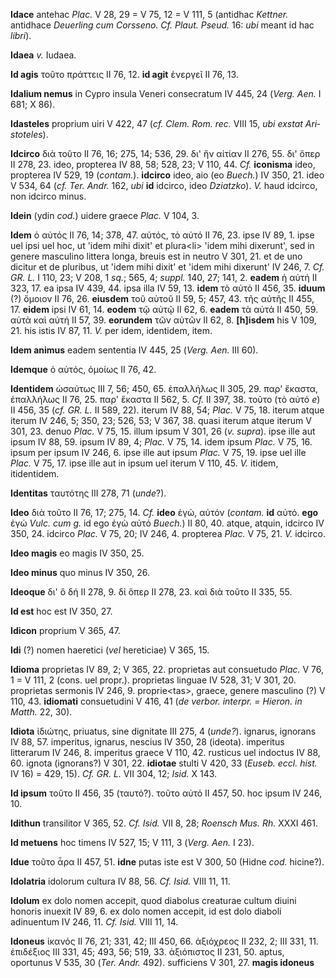 **Idace** antehac *Plac.* V 28, 29 = V 75, 12 = V 111, 5 (antidhac
*Kettner.* antidhace *Deuerling cum Corsseno. Cf. Plaut. Pseud.* 16:
*ubi* meant id hac *libri*).

**Idaea** *v.* Iudaea.

**Id agis** τοῦτο πράττεις II 76, 12. **id agit** ἐνεργεῖ II 76, 13.

**Idalium nemus** in Cypro insula Ve­neri consecratum IV 445, 24 (*Verg.
Aen.* I 681; X 86).

**Idasteles** proprium uiri V 422, 47 (*cf. Clem. Rom. rec.* VIII 15,
*ubi exstat Ari­stoteles*).

**Idcirco** διὰ τοῦτο II 76, 16; 275, 14; 536, 29. δι' ἥν αίτίαν II 276,
55. δι' ὅπερ II 278, 23. ideo, propterea IV 88, 58; 528, 23; V 110, 44.
*Cf.* **iconisma** ideo, propterea IV 529, 19 (*contam.*). **idcirco**
ideo, aio (eo *Buech.*) IV 350, 21. ideo V 534, 64 (*cf. Ter. Andr.*
162, *ubi* **id** idcirco, ideo *Dziatzko*). *V.* haud idcirco, non
idcirco minus.

**Idein** (ydin *cod.*) uidere graece *Plac.* V 104, 3.

**Idem** ὁ αὐτός II 76, 14; 378, 47. αὐτός, τὸ αὐτό II 76, 23. ipse IV
89, 1. ipse uel ipsi uel hoc, ut 'idem mihi dixit' et plura\<li\> 'idem
mihi dixerunt', sed in genere masculino littera longa, breuis est in
neutro V 301, 21. et de uno dicitur et de pluribus, ut 'idem mihi dixit'
et 'idem mihi dixerunt' IV 246, 7. *Cf. GR. L.* I 110, 23; V 208, 1
*sq.*; 565, 4; *suppl.* 140, 27; 141, 2. **eadem** ἡ αὐτή II 323, 17. ea
ipsa IV 439, 44. ipsa illa IV 59, 13. **idem** τὸ αὐτό II 456, 35.
**iduum** (?) ὅμοιον II 76, 26. **eiusdem** τοῦ αὐτοῦ II 59, 5; 457, 43.
τῆς αὐτῆς II 455, 17. **eidem** ipsi IV 61, 14. **eodem** τῷ αὐτῷ II 62,
6. **eadem** τὰ αὐτά II 450, 59. αὐτὰ καὶ αὐτή II 57, 39. **eorundem**
τῶν αὐτῶν II 62, 8. **[h]isdem** his V 109, 21. his istis IV 87, 11.
*V.* per idem, identidem, item.

**Idem animus** eadem sententia IV 445, 25 (*Verg. Aen.* III 60).

**Idemque** ὁ αὐτός, ὀμοίως II 76, 42.

**Identidem** ὡσαύτως III 7, 56; 450, 65. ἐπαλλήλως II 305, 29. παρ'
ἕκαστα, ἐπαλλήλως II 76, 25. παρ' ἕκαστα II 562, 5. *Cf.* II 397, 38.
τοῦτο (τὸ αὐτό *e*) II 456, 35 (*cf. GR. L.* II 589, 22). iterum IV
88, 54; *Plac.* V 75, 18. iterum atque iterum IV 246, 5; 350, 23; 526,
53; V 367, 38. quasi iterum atque iterum V 301, 23. denuo *Plac.* V 75,
15. illum ipsum V 301, 26 (*v. supra*). ipse ille aut ipsum IV 88, 59.
ipsum IV 89, 4; *Plac.* V 75, 14. idem ipsum *Plac.* V 75, 16. ipsum per
ipsum IV 246, 6. ipse ille aut ipsum *Plac.* V 75, 19. ipse uel ille
*Plac.* V 75, 17. ipse ille aut in ipsum uel iterum V 110, 45. *V.*
itidem, itidentidem.

**Identitas** ταυτότης III 278, 71 (*unde*?).

**Ideo** διὰ τοῦτο II 76, 17; 275, 14. *Cf.* **ideo** ἐγώ, αὐτόν
(*contam.* **id** αὐτό. **ego** ἐγώ *Vulc. cum g.* id ego ἐγὼ αὐτό
*Buech.*) II 80, 40. atque, atquin, idcirco IV 350, 24. idcirco *Plac.*
V 75, 20; IV 246, 4. propterea *Plac.* V 75, 21. *V.* idcirco.

**Ideo magis** eo magis IV 350, 25.

**Ideo minus** quo minus IV 350, 26.

**Ideoque** δι' ὃ δή II 278, 9. δἰ ὅπερ II 278, 23. καὶ διὰ τοῦτο II
335, 55.

**Id est** hoc est IV 350, 27.

**Idicon** proprium V 365, 47.

**Idi** (?) nomen haeretici (*vel* hereticiae) V 365, 15.

**Idioma** proprietas IV 89, 2; V 365, 22. proprietas aut consuetudo
*Plac.* V 76, 1 = V 111, 2 (cons. uel propr.). proprietas linguae IV
528, 31; V 301, 20. proprietas sermonis IV 246, 9. proprie\<tas\>,
graece, genere masculino (?) V 110, 43. **idiomati** consuetudini V 416,
41 (*de verbor. interpr. = Hieron. in Matth.* 22, 30).

**Idiota** ἰδιώτης, priuatus, sine dignitate III 275, 4 (*unde?*).
ignarus, ignorans IV 88, 57. imperitus, ignarus, nescius IV 350, 28
(ideota). imperitus litterarum IV 246, 8. imperitus graece V 110, 42.
rusticus uel indoctus IV 88, 60. ignota (ignorans?) V 301, 22.
**idiotae** stulti V 420, 33 (*Euseb. eccl. hist.* IV 16) = 429, 15).
*Cf. GR. L.* VII 304, 12; *Isid.* X 143.

**Id ipsum** τοῦτο II 456, 35 (ταυτό?). τοῦτο αὐτό II 457, 50. hoc ipsum
IV 246, 10.

**Idithun** transilitor V 365, 52. *Cf. Isid.* VII 8, 28; *Roensch Mus.
Rh.* XXXI 461.

**Id metuens** hoc timens IV 527, 15; V 111, 3 (*Verg. Aen.* I 23).

**Idue** τοῦτο ἆρα II 457, 51. **idne** putas iste est V 300, 50 (Hidne
*cod.* hicine?).

**Idolatria** idolorum cultura IV 88, 56. *Cf. Isid.* VIII 11, 11.

**Idolum** ex dolo nomen accepit, quod diabolus creaturae cultum diuini
honoris inuexit IV 89, 6. ex dolo nomen accepit, id est dolo diaboli
adinuentum IV 246, 11. *Cf. Isid.* VIII 11, 14.

**Idoneus** ἱκανός II 76, 21; 331, 42; III 450, 66. ἀξιόχρεος II 232, 2;
III 331, 11. ἐπιδέξιος III 331, 45; 493, 56; 519, 33. ἀξιόπιστος II 231,
50. aptus, oportunus V 535, 30 (*Ter. Andr.* 492). sufficiens V 301,
27. **magis idoneus**
